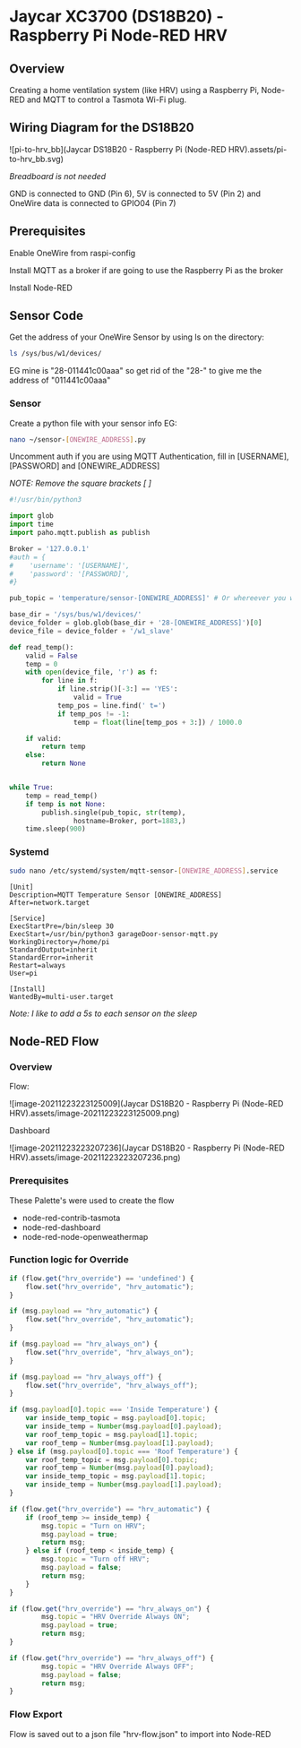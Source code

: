 # Jaycar XC3700 (DS18B20) - Raspberry Pi Node-RED HRV

## Overview

Creating a home ventilation system (like HRV) using a Raspberry Pi, Node-RED and MQTT to control a Tasmota Wi-Fi plug.

## Wiring Diagram for the DS18B20

![pi-to-hrv_bb](Jaycar DS18B20 - Raspberry Pi (Node-RED HRV).assets/pi-to-hrv_bb.svg)

*Breadboard is not needed*

GND is connected to GND (Pin 6), 5V is connected to 5V (Pin 2) and OneWire data is connected to GPIO04 (Pin 7)

## Prerequisites

Enable OneWire from raspi-config

Install MQTT as a broker if are going to use the Raspberry Pi as the broker

Install Node-RED

## Sensor Code

Get the address of your OneWire Sensor by using ls on the directory:

```bash
ls /sys/bus/w1/devices/
```

EG mine is "28-011441c00aaa" so get rid of the "28-" to give me the address of "011441c00aaa"

### Sensor

Create a python file with your sensor info EG:

```bash
nano ~/sensor-[ONEWIRE_ADDRESS].py
```

Uncomment auth if you are using MQTT Authentication, fill in [USERNAME], [PASSWORD] and [ONEWIRE_ADDRESS]

 *NOTE: Remove the square brackets [ ]*

```python
#!/usr/bin/python3

import glob
import time
import paho.mqtt.publish as publish

Broker = '127.0.0.1'
#auth = {
#    'username': '[USERNAME]',
#    'password': '[PASSWORD]',
#}

pub_topic = 'temperature/sensor-[ONEWIRE_ADDRESS]' # Or whereever you would like to publish

base_dir = '/sys/bus/w1/devices/'
device_folder = glob.glob(base_dir + '28-[ONEWIRE_ADDRESS]')[0]
device_file = device_folder + '/w1_slave'

def read_temp():
    valid = False
    temp = 0
    with open(device_file, 'r') as f:
        for line in f:
            if line.strip()[-3:] == 'YES':
                valid = True
            temp_pos = line.find(' t=')
            if temp_pos != -1:
                temp = float(line[temp_pos + 3:]) / 1000.0

    if valid:
        return temp
    else:
        return None


while True:
    temp = read_temp()
    if temp is not None:
        publish.single(pub_topic, str(temp),
                hostname=Broker, port=1883,)
    time.sleep(900)

```

### Systemd

```bash
sudo nano /etc/systemd/system/mqtt-sensor-[ONEWIRE_ADDRESS].service
```

```
[Unit]
Description=MQTT Temperature Sensor [ONEWIRE_ADDRESS]
After=network.target

[Service]
ExecStartPre=/bin/sleep 30
ExecStart=/usr/bin/python3 garageDoor-sensor-mqtt.py
WorkingDirectory=/home/pi
StandardOutput=inherit
StandardError=inherit
Restart=always
User=pi

[Install]
WantedBy=multi-user.target
```

*Note: I like to add a 5s to each sensor on the sleep*

## Node-RED Flow

### Overview

Flow:

![image-20211223223125009](Jaycar DS18B20 - Raspberry Pi (Node-RED HRV).assets/image-20211223223125009.png)

Dashboard

![image-20211223223207236](Jaycar DS18B20 - Raspberry Pi (Node-RED HRV).assets/image-20211223223207236.png)

### Prerequisites

These Palette's were used to create the flow

- node-red-contrib-tasmota
- node-red-dashboard
- node-red-node-openweathermap

### Function logic for Override

```javascript
if (flow.get("hrv_override") == 'undefined') {
    flow.set("hrv_override", "hrv_automatic");
}

if (msg.payload == "hrv_automatic") {
    flow.set("hrv_override", "hrv_automatic");
}

if (msg.payload == "hrv_always_on") {
    flow.set("hrv_override", "hrv_always_on");
}

if (msg.payload == "hrv_always_off") {
    flow.set("hrv_override", "hrv_always_off");
}

if (msg.payload[0].topic === 'Inside Temperature') {
    var inside_temp_topic = msg.payload[0].topic;
    var inside_temp = Number(msg.payload[0].payload);
    var roof_temp_topic = msg.payload[1].topic;
    var roof_temp = Number(msg.payload[1].payload);
} else if (msg.payload[0].topic === 'Roof Temperature') {
    var roof_temp_topic = msg.payload[0].topic;
    var roof_temp = Number(msg.payload[0].payload);
    var inside_temp_topic = msg.payload[1].topic;
    var inside_temp = Number(msg.payload[1].payload);
}

if (flow.get("hrv_override") == "hrv_automatic") {
    if (roof_temp >= inside_temp) {
        msg.topic = "Turn on HRV";
        msg.payload = true;
        return msg;
    } else if (roof_temp < inside_temp) {
        msg.topic = "Turn off HRV";
        msg.payload = false;
        return msg;
    }
}

if (flow.get("hrv_override") == "hrv_always_on") {
        msg.topic = "HRV Override Always ON";
        msg.payload = true;
        return msg;
} 

if (flow.get("hrv_override") == "hrv_always_off") {
        msg.topic = "HRV Override Always OFF";
        msg.payload = false;
        return msg;
}
```

### Flow Export

Flow is saved out to a json file "hrv-flow.json" to import into Node-RED
